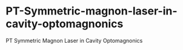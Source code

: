 # PT-Symmetric-magnon-laser-in-cavity-optomagnonics
PT Symmetric Magnon Laser in Cavity Optomagnonics
